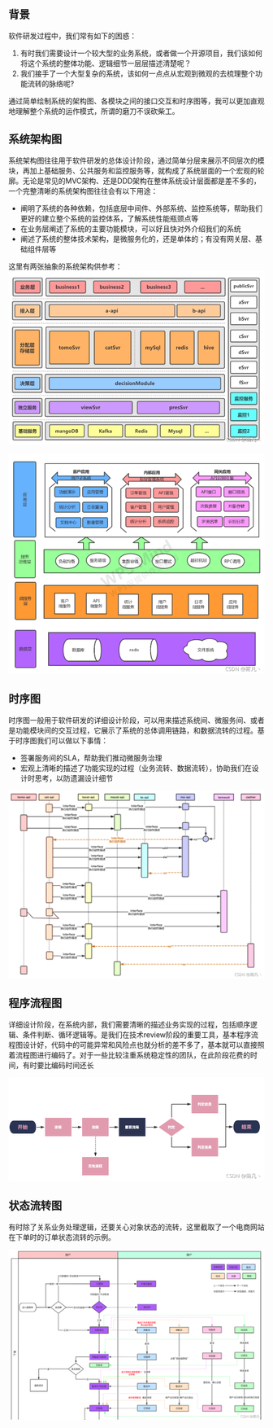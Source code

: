 ## 背景

软件研发过程中，我们常有如下的困惑：

1. 有时我们需要设计一个较大型的业务系统，或者做一个开源项目，我们该如何将这个系统的整体功能、逻辑细节一层层描述清楚呢？
2. 我们接手了一个大型复杂的系统，该如何一点点从宏观到微观的去梳理整个功能流转的脉络呢?

通过简单绘制系统的架构图、各模块之间的接口交互和时序图等，我可以更加直观地理解整个系统的运作模式，所谓的磨刀不误砍柴工。



## 系统架构图

​		系统架构图往往用于软件研发的总体设计阶段，通过简单分层来展示不同层次的模块，再加上基础服务、公共服务和监控服务等，就构成了系统层面的一个宏观的轮廓。无论是常见的MVC架构、还是DDD架构在整体系统设计层面都是差不多的，一个完整清晰的系统架构图往往会有以下用途：

+ 阐明了系统的各种依赖，包括底层中间件、外部系统、监控系统等，帮助我们更好的建立整个系统的监控体系，了解系统性能瓶颈点等
+ 在业务层阐述了系统的主要功能模块，可以好且快对外介绍我们的系统
+ 阐述了系统的整体技术架构，是微服务化的，还是单体的；有没有网关层、基础组件层等

这里有两张抽象的系统架构供参考：
![img](img/watermark,type_ZHJvaWRzYW5zZmFsbGJhY2s,shadow_50,text_Q1NETiBA566A5Yeh5Li2,size_20,color_FFFFFF,t_70,g_se,x_16.png)





![img](img/watermark,type_ZHJvaWRzYW5zZmFsbGJhY2s,shadow_50,text_Q1NETiBA566A5Yeh5Li2,size_20,color_FFFFFF,t_70,g_se,x_16-16538795027502.png)



## 时序图

时序图一般用于软件研发的详细设计阶段，可以用来描述系统间、微服务间、或者是功能模块间的交互过程，它展示了系统的总体调用链路，和数据流转的过程。基于时序图我们可以做以下事情：

+ 签署服务间的SLA，帮助我们推动微服务治理
+ 宏观上清晰的描述了功能实现的过程（业务流转、数据流转），协助我们在设计时思考，以防遗漏设计细节

![img](img/watermark,type_ZHJvaWRzYW5zZmFsbGJhY2s,shadow_50,text_Q1NETiBA566A5Yeh5Li2,size_20,color_FFFFFF,t_70,g_se,x_16-16538795579664.png)





## 程序流程图

​		详细设计阶段，在系统内部，我们需要清晰的描述业务实现的过程，包括顺序逻辑、条件判断、循环逻辑等。是我们在技术review阶段的重要工具，基本程序流程图设计好，代码中的可能异常和风险点也就分析的差不多了，基本就可以直接照着流程图进行编码了。对于一些比较注重系统稳定性的团队，在此阶段花费的时间，有时要比编码时间还长

![img](img/watermark,type_ZHJvaWRzYW5zZmFsbGJhY2s,shadow_50,text_Q1NETiBA566A5Yeh5Li2,size_20,color_FFFFFF,t_70,g_se,x_16-16538797382856.png)



## 状态流转图

有时除了关系业务处理逻辑，还要关心对象状态的流转，这里截取了一个电商网站在下单时的订单状态流转的示例。



![img](img/watermark,type_ZHJvaWRzYW5zZmFsbGJhY2s,shadow_50,text_Q1NETiBA566A5Yeh5Li2,size_20,color_FFFFFF,t_70,g_se,x_16-16538798043718.png)